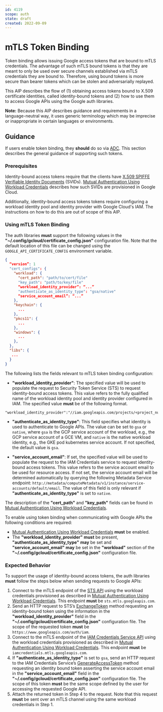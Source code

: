 ```yaml
---
id: 4119
scope: auth
state: draft
created: 2022-09-09
---
```


# mTLS Token Binding

Token binding allows issuing Google access tokens that are bound to mTLS
credentials. The advantage of such mTLS bound tokens is that they are meant to
only be used over secure channels established via mTLS credentials they are
bound to. Therefore, using bound tokens is more secure than bearer tokens which
can be stolen and adversarially replayed.

This AIP describes the flow of (1) obtaining access tokens bound to X.509
certificate identities, called identity-bound tokens and (2) how to use them to
access Google APIs using the Google auth libraries.

**Note:** Because this AIP describes guidance and requirements in a
language-neutral way, it uses generic terminology which may be imprecise or
inappropriate in certain languages or environments.

## Guidance

If users enable token binding, they **should** do so via [ADC][0]. This section
describes the general guidance of supporting such tokens.

### Prerequisites

Identity-bound access tokens require that the clients have
[X.509 SPIFFE Verifiable Identity Documents][1] (SVIDs). [Mutual Authentication
Using Workload Credentials][2] describes how such SVIDs are provisioned in
Google Cloud.

Additionally, identity-bound access tokens tokens require configuring a workload
identity pool and identity provider with Google Cloud's IAM. The instructions on
how to do this are out of scope of this AIP.

### Using mTLS Token Binding

The auth libraries **must** support the following values in the
**"~/.config/gcloud/certificate_config.json"** configuration file. Note that the
default location of this file can be changed using the
`GOOGLE_API_CERTIFICATE_CONFIG` environment variable.

```json
{
  “version”: 1
  "cert_configs": {
    "workload": {
      "cert_path": "path/to/cert/file"
      "key_path": "path/to/key/file"
      “workload_identity_provider”: “...”
      "authenticate_as_identity_type": "gsa/native"
      “service_account_email”: “...”
    },
    "keychain": {
      ...
    },
    "pkcs11": {
      ...
    },
    "windows": {
      ...
    },
  },
  "libs": {
   ...
  }
}
```

The following lists the fields relevant to mTLS token binding configuration:

  - **"workload_identity_provider"**: The specified value will be used to
    populate the request to Security Token Service (STS) to request
    identity-bound access tokens. This value refers to the fully qualified name
    of the workload identity pool and identity provider configured in IAM. The
    specified value **must** be of the following format.

```
"workload_identity_provider":"//iam.googleapis.com/projects/<project_number>/locations/global/workloadIdentityPools/<pool_identifier>/providers/<provider_identifier>"
```

  - **"authenticate_as_identity_type"**: This field specifies what identity is
    used to authenticate to Google APIs. The value can be set to `gsa` or
    `native`, where `gsa` is the GCP service account of the workload, e.g., the
    GCP service account of a GCE VM, and `native` is the native workload
    identity, e.g., the GKE pod kubernetes service account. If not specified,
    the default value is `gsa`.

  - **"service_account_email"**: If set, the specified value will be used to
    populate the request to the IAM Credentials service to request
    identity-bound access tokens. This value refers to the service account email
    to be used for resource access. If not set, the service account email will
    be determined automatically by querying the following Metadata Service
    endpoint:
    `http://metadata/computeMetadata/v1/instance/service-accounts/default/email`.
    The value of this field is only relevant if
    **"authenticate_as_identity_type"** is set to `native`.

The description of the **"cert_path"** and **"key_path"** fields can be found in
[Mutual Authentication Using Workload Credentials][2].

To enable using token binding when communicating with Google APIs the following
conditions are required:

  - [Mutual Authentication Using Workload Credentials][2] **must** be enabled.
  - The **"workload_identity_provider"** **must** be present,
    **"authenticate_as_identity_type"** __may__ be set and
    **"service_account_email"** __may__ be set in the **"workload"**
    section of the **"~/.config/gcloud/certificate_config.json"** configuration
    file.

### Expected Behavior

To support the usage of identity-bound access tokens, the auth libraries
**must** follow the steps below when sending requests to Google APIs:

  1. Connect to the mTLS endpoint of the [STS API][3] using the workload
     credentials provisioned as described in [Mutual Authentication Using
     Workload Credentials][2]. This endpoint **must** be
     `sts.mtls.googleapis.com`.
  1. Send an HTTP request to STS’s [ExchangeToken][5] method requesting an
     identity-bound token using the information in the
     **"workload_identity_provider"** field in the
     **"~/.config/gcloud/certificate_config.json"** configuration file. The
     scope of the requested token **must** be
     `https://www.googleapis.com/auth/iam`.
  1. Connect to the mTLS endpoint of the [IAM Credentials Service API][4] using
     the workload credentials provisioned as described in [Mutual Authentication
     Using Workload Credentials][2]. This endpoint **must** be
     `iamcredentials.mtls.googleapis.com`.
  1. If **"authenticate_as_identity_type"** is set to `gsa`, send an HTTP
     request to the IAM Credentials Service’s [GenerateAccessToken][6] method
     requesting an identity bound token asserting the service account email in
     the **"service_account_email"** field in the
     **"~/.config/gcloud/certificate_config.json"** configuration file. The
     scope of this token **must** be the same scope defined by the user for
     accessing the requested Google API.
  1. Attach the returned token in Step 4 to the request. Note that this request
     **must** be sent over an mTLS channel using the same workload credentials
     in Step 1.

<!-- prettier-ignore-start -->
[0]: https://google.aip.dev/auth/4110
[1]: https://github.com/spiffe/spiffe/blob/main/standards/X509-SVID.md
[2]: https://google.aip.dev/auth/4118
[3]: https://cloud.google.com/iam/docs/reference/sts/rest
[4]: https://cloud.google.com/iam/docs/reference/credentials/rest
[5]: https://cloud.google.com/iam/docs/reference/sts/rest/v1/TopLevel/token
[6]: https://cloud.google.com/iam/docs/reference/credentials/rest/v1/projects.serviceAccounts/generateAccessToken
<!-- prettier-ignore-end -->

